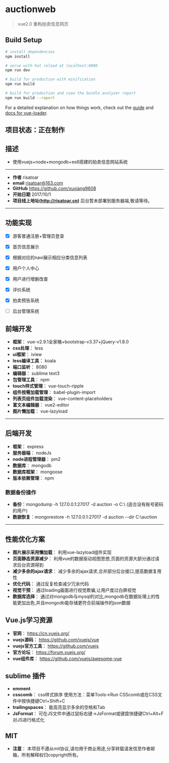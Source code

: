 # auctionweb

> vue2.0 重构拍卖信息网页

## Build Setup

``` bash
# install dependencies
npm install

# serve with hot reload at localhost:8080
npm run dev

# build for production with minification
npm run build

# build for production and view the bundle analyzer report
npm run build --report
```

For a detailed explanation on how things work, check out the [guide](http://vuejs-templates.github.io/webpack/) and [docs for vue-loader](http://vuejs.github.io/vue-loader).

## 项目状态：正在制作
## 描述
- 使用vuejs+node+mongodb+es6搭建的拍卖信息网站系统
 -------------------
- **作者**   risatoar
- **email** risatoar@163.com
- **GitHub** https://github.com/xuxiang9608
- **开始日期**  2017/10/1
- **项目线上地址(http://risatoar.cn)**
	后台暂未部署到服务器端,敬请等待。
 -------------------

## 功能实现
- [x] 游客普通注册+管理员登录
- [x] 首页信息展示
- [x] 根据对应的navi展示相应分类信息列表
- [x] 用户个人中心
- [x] 用户进行增删改查
- [x] 评价系统
- [x] 拍卖预告系统
- [ ] 后台管理系统


## 前端开发
- **框架**： vue-v2.9.1全家桶+bootstrap-v3.37+jQuery-v1.8.0
- **css处理**： less
- **ui框架**：  iview
- **less编译工具**： koala
- **端口监听**： 8080
- **编辑器**：  sublime text3
- **包管理工具**：  npm
- **touch样式管理**：  vue-touch-ripple
- **组件按需加载管理**：  babel-plugin-import
- **列表页组件加载渲染**：  vue-content-placeholders
- **富文本编辑器**：  vue2-editor
- **图片懒加载**：  vue-lazyload
 -------------------

## 后端开发
- **框架**： express
- **服务器端**：  nodeJs
- **node进程管理器**：  pm2
- **数据库**：  mongodb
- **数据库框架**： mongoose
- **版本依赖管理**：  npm

### 数据备份操作
- **备份**：mongodump -h 127.0.0.1:27017 -d auction -o C:\ (适合没有账号密码的用户)
- **数据恢复**：mongorestore  -h 127.0.0.1:27017 -d auction --dir C:\auction
 -------------------

## 性能优化方案
- **图片展示采用懒加载**： 利用vue-lazyload组件实现
- **页面静态资源减少**： 利用vue的数据驱动视图思想,页面的资源大部分通过请求后台资源得到
- **减少多余的ajax请求**： 减少多余的ajax请求,合并部分后台接口,提高数据复用性
- **优化代码**： 通过反复检查减少冗余代码
- **视觉干预**： 通过loading画面进行视觉欺骗,让用户度过白屏视觉
- **数据库选择**： 通过对mongodb与mysql的对比,mongodb在数据处理上的性能更加出色,并且mongodb能存储更符合前端操作的json数据


## Vue.js学习资源
- **官网**：  https://cn.vuejs.org/
- **vuejs源码**：  https://github.com/vuejs/vue
- **vuejs官方工具**：  https://github.com/vuejs
- **官方论坛**：  https://forum.vuejs.org/
- **vue组件库**：  https://github.com/vuejs/awesome-vue

## sublime 插件
- **emment**
- **csscomb**： css样式排序 使用方法：菜单Tools->Run CSScomb或在CSS文件中按快捷键Ctrl+Shift+C
- **trailingspaces**： 能高亮显示多余的空格和Tab
- **JsFormat**： 可在JS文件中通过鼠标右键->JsFormat或键盘快捷键Ctrl+Alt+F对JS进行格式化

## MIT
- **注意**： 本项目不遵从mit协议,请勿用于商业用途,分享转载请发信至作者邮箱，所有解释权归copyright所有。

